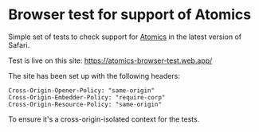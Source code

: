 # Browser test for support of Atomics

Simple set of tests to check support for [Atomics](https://developer.mozilla.org/en-US/docs/Web/JavaScript/Reference/Global_Objects/Atomics) in the latest version of Safari.

Test is live on this site: https://atomics-browser-test.web.app/

The site has been set up with the following headers:

```
Cross-Origin-Opener-Policy: "same-origin"
Cross-Origin-Embedder-Policy: "require-corp"
Cross-Origin-Resource-Policy: "same-origin"
```

To ensure it's a cross-origin-isolated context for the tests.